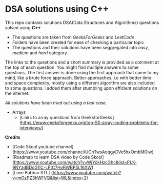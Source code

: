 # DSA solutions using C++

This repo contains solutions DSA(Data Structures and Algorithms) questions solved using **C++**

- The questions are taken from _GeeksForGeeks_ and _LeetCode_
- Folders have been created for ease of checking a particular topic
- The questions and their solutions have been seggregated into _easy_, _medium_ and _hard_ category.

The links to the questions and a short summary is provided as a comment at the top of each question. You might find multiple answers to some questions. The first answer is done using the first approach that came to my mind, like a brute force approach. Better approaches, i.e with better time and space complexity, mostly using a different algorithm are also included to some questions. I added them after stumbling upon efficient solutions on the internet.

_All solutions have been tried out using a test case._

- Arrays
  - [Links to array questions from GeeksforGeeks] (https://www.geeksforgeeks.org/top-50-array-coding-problems-for-interviews/)

**Credits**

- [Code Skool youtube channel] (https://www.youtube.com/channel/UCnTwsAoqgyDVe5hxOmbMOiw)
- [Roadmap to learn DSA video by Code Skool] (https://www.youtube.com/watch?v=WjYdkHzcGhc&list=PLK-9NYzdBDcG1IC-LFtC7HvRWBP5Lf6XW)
- [Love Babbar STL] (https://www.youtube.com/watch?v=mOzPZ3hWFVQ&list=WL&index=2)
